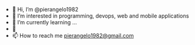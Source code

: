 - 👋 Hi, I’m @pierangelo1982
- 👀 I’m interested in programming, devops, web and mobile applications
- 🌱 I’m currently learning ...
- 💞️ 
- 📫 How to reach me pierangelo1982@gmail.com

<!---
pierangelo1982/pierangelo1982 is a ✨ special ✨ repository because its `README.md` (this file) appears on your GitHub profile.
You can click the Preview link to take a look at your changes.
--->
